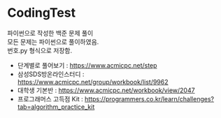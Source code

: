 # CodingTest



파이썬으로 작성한 백준 문제 풀이    
모든 문제는 파이썬으로 풀이하였음.    
번호.py 형식으로 저장함.    


- 단계별로 풀어보기 : https://www.acmicpc.net/step
- 삼성SDS방온라인스터디 : https://www.acmicpc.net/group/workbook/list/9962
- 대학생 기본반 : https://www.acmicpc.net/workbook/view/2047
- 프로그래머스 고득점 Kit : https://programmers.co.kr/learn/challenges?tab=algorithm_practice_kit